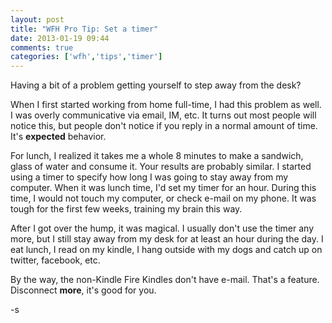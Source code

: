 ```yaml
---
layout: post
title: "WFH Pro Tip: Set a timer"
date: 2013-01-19 09:44
comments: true
categories: ['wfh','tips','timer']
---
```


Having a bit of a problem getting yourself to step away from the desk?

When I first started working from home full-time, I had this problem as well.  I was overly communicative via email, IM, etc.  It turns out most people will notice this, but people don't notice if you reply in a normal amount of time. It's **expected** behavior.

For lunch, I realized it takes me a whole 8 minutes to make a sandwich, glass of water and consume it.  Your results are probably similar.  I started using a timer to specify how long I was going to stay away from my computer. When it was lunch time, I'd set my timer for an hour. During this time, I would not touch my computer, or check e-mail on my phone.  It was tough for the first few weeks, training my brain this way.

After I got over the hump, it was magical.  I usually don't use the timer any more, but I still stay away from my desk for at least an hour during the day. I eat lunch, I read on my kindle, I hang outside with my dogs and catch up on twitter, facebook, etc.

By the way, the non-Kindle Fire Kindles don't have e-mail. That's a feature. Disconnect **more**, it's good for you.

-s